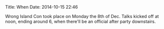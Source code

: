Title: When
Date: 2014-10-15 22:46

Wrong Island Con took place on Monday the 8th of Dec. Talks kicked off at noon,
ending around 6, when there'll be an official after party downstairs.

